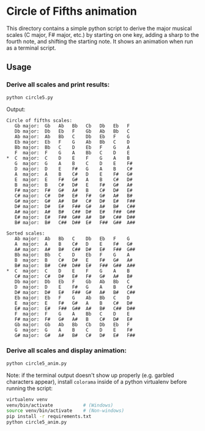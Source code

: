 # Circle of Fifths animation

This directory contains a simple python script to derive the major musical scales (C major, F# major, etc.) by starting on one key, adding a sharp to the fourth note, and shifting the starting note.  It shows an animation when run as a terminal script.

## Usage

### Derive all scales and print results:

```bash
python circle5.py
```

Output:
```
Circle of fifths scales:
   Gb major:  Gb   Ab   Bb   Cb   Db   Eb   F
   Db major:  Db   Eb   F    Gb   Ab   Bb   C
   Ab major:  Ab   Bb   C    Db   Eb   F    G
   Eb major:  Eb   F    G    Ab   Bb   C    D
   Bb major:  Bb   C    D    Eb   F    G    A
   F  major:  F    G    A    Bb   C    D    E
*  C  major:  C    D    E    F    G    A    B
   G  major:  G    A    B    C    D    E    F#
   D  major:  D    E    F#   G    A    B    C#
   A  major:  A    B    C#   D    E    F#   G#
   E  major:  E    F#   G#   A    B    C#   D#
   B  major:  B    C#   D#   E    F#   G#   A#
   F# major:  F#   G#   A#   B    C#   D#   E#
   C# major:  C#   D#   E#   F#   G#   A#   B#
   G# major:  G#   A#   B#   C#   D#   E#   F##
   D# major:  D#   E#   F##  G#   A#   B#   C##
   A# major:  A#   B#   C##  D#   E#   F##  G##
   E# major:  E#   F##  G##  A#   B#   C##  D##
   B# major:  B#   C##  D##  E#   F##  G##  A##

Sorted scales:
   Ab major:  Ab   Bb   C    Db   Eb   F    G
   A  major:  A    B    C#   D    E    F#   G#
   A# major:  A#   B#   C##  D#   E#   F##  G##
   Bb major:  Bb   C    D    Eb   F    G    A
   B  major:  B    C#   D#   E    F#   G#   A#
   B# major:  B#   C##  D##  E#   F##  G##  A##
*  C  major:  C    D    E    F    G    A    B
   C# major:  C#   D#   E#   F#   G#   A#   B#
   Db major:  Db   Eb   F    Gb   Ab   Bb   C
   D  major:  D    E    F#   G    A    B    C#
   D# major:  D#   E#   F##  G#   A#   B#   C##
   Eb major:  Eb   F    G    Ab   Bb   C    D
   E  major:  E    F#   G#   A    B    C#   D#
   E# major:  E#   F##  G##  A#   B#   C##  D##
   F  major:  F    G    A    Bb   C    D    E
   F# major:  F#   G#   A#   B    C#   D#   E#
   Gb major:  Gb   Ab   Bb   Cb   Db   Eb   F
   G  major:  G    A    B    C    D    E    F#
   G# major:  G#   A#   B#   C#   D#   E#   F##
```

### Derive all scales and display animation:
```bash
python circle5_anim.py
```

Note: if the terminal output doesn't show up properly (e.g. garbled characters appear), install `colorama` inside of a python virtualenv before running the script:
```bash
virtualenv venv
venv/bin/activate           # (Windows)
source venv/bin/activate    # (Non-windows)
pip install -r requirements.txt
python circle5_anim.py
```
